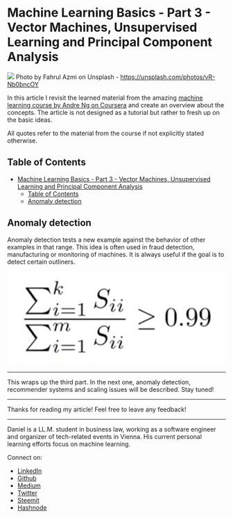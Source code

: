 # Machine Learning Basics - Part 3 - Vector Machines, Unsupervised Learning and Principal Component Analysis

[<img src="https://images.unsplash.com/photo-1519834089823-08a494ba5a12?ixlib=rb-0.3.5&ixid=eyJhcHBfaWQiOjEyMDd9&s=f514c48e4c073296bec3c7f587955ab1&auto=format&fit=crop&w=1936&q=80">](
https://unsplash.com/photos/vR-Nb0bncOY)
Photo by Fahrul Azmi on Unsplash - https://unsplash.com/photos/vR-Nb0bncOY

In this article I revisit the learned material from the amazing [machine learning course by Andre Ng on Coursera](https://www.coursera.org/learn/machine-learning) and create an overview about the concepts. The article is not designed as a tutorial but rather to fresh up on the basic ideas.

All quotes refer to the material from the course if not explicitly stated otherwise.

## Table of Contents
<!-- TOC -->

- [Machine Learning Basics - Part 3 - Vector Machines, Unsupervised Learning and Principal Component Analysis](#machine-learning-basics---part-3---vector-machines-unsupervised-learning-and-principal-component-analysis)
  - [Table of Contents](#table-of-contents)
  - [Anomaly detection](#anomaly-detection)

<!-- /TOC -->

## Anomaly detection

Anomaly detection tests a new example against the behavior of other examples in that range. This idea is often used in fraud detection, manufacturing or monitoring of machines. It is always useful if the goal is to detect certain outliners.



![kInPCAwithS](../assets/mlIntro/kInPCAwithS.png)



---
 
This wraps up the third part. In the next one, anomaly detection, recommender systems and scaling issues will be described. Stay tuned!

---

Thanks for reading my article! Feel free to leave any feedback! 

---

Daniel is a LL.M. student in business law, working as a software engineer and organizer of tech-related events in Vienna. 
His current personal learning efforts focus on machine learning. 

Connect on:
- [LinkedIn](https://www.linkedin.com/in/createdd) 
- [Github](https://github.com/DDCreationStudios)
- [Medium](https://medium.com/@ddcreationstudi)
- [Twitter](https://twitter.com/DDCreationStudi)
- [Steemit](https://steemit.com/@createdd)
- [Hashnode](https://hashnode.com/@DDCreationStudio)
